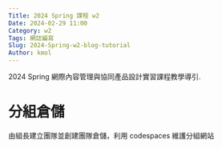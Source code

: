 ```yaml
---
Title: 2024 Spring 課程 w2
Date: 2024-02-29 11:00
Category: w2
Tags: 網誌編寫
Slug: 2024-Spring-w2-blog-tutorial
Author: kmol
---
```


2024 Spring 網際內容管理與協同產品設計實習課程教學導引.

<!-- PELICAN_END_SUMMARY -->

# 分組倉儲
由組長建立團隊並創建團隊倉儲，利用 codespaces 維護分組網站